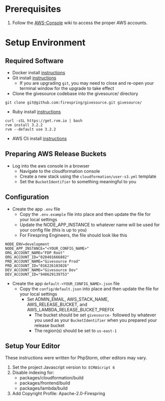 # Prerequisites
1. Follow the [AWS-Console](aws-console.md) wiki to access the proper AWS accounts.

# Setup Environment
## Required Software
* Docker install [instructions](https://docs.docker.com/desktop/)
* Git install [instructions](https://git-scm.com/book/en/v2/Getting-Started-Installing-Git)
    * If you are upgrading `git`, you may need to close and re-open your terminal window for the upgrade to take effect
* Clone the givesource codebase into the givesource/ directory
```
git clone git@github.com:firespring/givesource.git givesource/
```
* Ruby install [instructions](https://rvm.io/rvm/install)
```
curl -sSL https://get.rvm.io | bash
rvm install 3.2.2
rvm --default use 3.2.2
```
* AWS Cli install [instructions](https://aws.amazon.com/cli/)

## Preparing AWS Release Buckets
* Log into the aws console in a browser
  * Navigate to the cloudformation console
  * Create a new stack using the `cloudformation/user-s3.yml` template
  * Set the `BucketIdentifier` to something meaningful to you

## Configuration
* Create the app `.env` file
  * Copy the `.env.example` file into place and then update the file for your local settings
  * Update the NODE_APP_INSTANCE to whatever name will be used for your config file (this is up to you)
  * For Firespring Engineers, the file should look like this
```
NODE_ENV=development
NODE_APP_INSTANCE="<YOUR_CONFIG_NAME>"
ORG_ACCOUNT_NAME="FDP Root"
ORG_ACCOUNT_ID="020401666882"
PRD_ACCOUNT_NAME="Givesource Prod"
PRD_ACCOUNT_ID="016226103026"
DEV_ACCOUNT_NAME="Givesource Dev"
DEV_ACCOUNT_ID="948629139753"
```

* Create the app `default-<YOUR_CONFIG_NAME>.json` file
  * Copy the `config/default.json` into place and then update the file for your local settings
    * Set ADMIN_EMAIL, AWS_STACK_NAME, AWS_RELEASE_BUCKET, and AWS_LAMBDA_RELEASE_BUCKET_PREFIX
      * The bucket should be set `givesource-` followed by whatever you used as your `BucketIdentifier` when you prepared your release bucket
      * The region(s) should be set to `us-east-1`


## Setup Your Editor
These instructions were written for PhpStorm, other editors may vary.

1. Set the project Javascript version to: `ECMAScript 6`
2. Disable indexing for:
	- packages/cloudformation/build
	- packages/frontend/build
	- packages/lambda/build
3. Add Copyright Profile: Apache-2.0-Firespring
```
